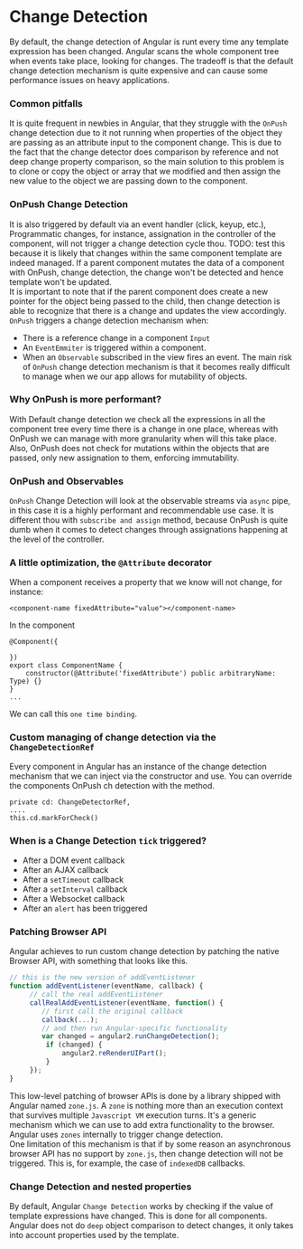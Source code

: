 # Change Detection

By default, the change detection of Angular is runt every time any template
expression has been changed. Angular scans the whole component tree when events take 
place, looking for changes.
The tradeoff is that the default change detection mechanism is quite expensive and 
can cause some performance issues on heavy applications.

### Common pitfalls
It is quite frequent in newbies in Angular, that they struggle with the `OnPush` change detection
due to it not running when properties of the object they are passing as an attribute input to the 
component change. This is due to the fact that the change detector does comparison by reference and not
deep change property comparison, so the main solution to this problem is to clone or copy the object
or array that we modified and then assign the new value to the object we are passing down to the 
component.

### OnPush Change Detection
It is also triggered by default via an event handler (click, keyup, etc.),
Programmatic changes, for instance, assignation in the controller of the component,
will not trigger a change detection cycle thou. TODO: test this because it is
likely that changes within the same component template are indeed managed.
If a parent component mutates the data of a component with OnPush, change detection,
the change won't be detected and hence template won't be updated.  
It is important to note that if the parent component does create a new 
pointer for the object being passed to the child, then change detection is able to
recognize that there is a change and updates the view accordingly.  
`OnPush` triggers a change detection mechanism when:
* There is a reference change in a component `Input`
* An `EventEmmiter` is triggered within a component. 
* When an `Observable` subscribed in the view fires an event.
The main risk of `OnPush` change detection mechanism is that it becomes really 
difficult to manage when we our app allows for mutability of objects.

### Why OnPush is more performant?
With Default change detection we check all the expressions in all the component tree
every time there is a change in one place, whereas with OnPush we can manage with
more granularity when will this take place. Also, OnPush does not check for mutations within
the objects that are passed, only new assignation to them, enforcing immutability.

### OnPush and Observables
`OnPush` Change Detection will look at the observable streams via `async` pipe,
in this case it is a highly performant and recommendable use case.
It is different thou with `subscribe and assign` method, because OnPush is quite dumb
when it comes to detect changes through assignations happening at the level of the
controller.

### A little optimization, the `@Attribute` decorator
When a component receives a property that we know will not change, for instance:
```angular2html
<component-name fixedAttribute="value"></component-name>
```
In the component
```angular2
@Component({

})
export class ComponentName {
    constructor(@Attribute('fixedAttribute') public arbitraryName: Type) {}
}
...
```
We can call this `one time binding`.

### Custom managing of change detection via the `ChangeDetectionRef`
Every component in Angular has an instance of the change detection mechanism
that we can inject via the constructor and use.
You can override the components OnPush ch detection with the method.
```angular2
private cd: ChangeDetectorRef,
....
this.cd.markForCheck()
```

### When is a Change Detection `tick` triggered?
* After a DOM event callback
* After an AJAX callback
* After a `setTimeout` callback
* After a `setInterval` callback
* After a Websocket callback
* After an `alert` has been triggered

### Patching Browser API
Angular achieves to run custom change detection by patching the native Browser API, with
something that looks like this.
```javascript
// this is the new version of addEventListener
function addEventListener(eventName, callback) {
     // call the real addEventListener
     callRealAddEventListener(eventName, function() {
        // first call the original callback
        callback(...);
        // and then run Angular-specific functionality
        var changed = angular2.runChangeDetection();
         if (changed) {
             angular2.reRenderUIPart();
         }
     });
}
```
This low-level patching of browser APIs is done by a library shipped with Angular 
named `zone.js`. A `zone` is nothing more than an execution context that survives multiple 
`Javascript VM` execution turns. It's a generic mechanism which we can use to add extra 
functionality to the browser. Angular uses `zones` internally to trigger change detection.  
One limitation of this mechanism is that if by some reason an asynchronous browser API 
has no support by `zone.js`, then change detection will not be triggered. This is, 
for example, the case of `indexedDB` callbacks.

### Change Detection and nested properties
By default, Angular `Change Detection` works by checking if the value of 
template expressions have changed. This is done for all components.    
Angular does not do `deep` object comparison to detect changes, it only 
takes into account properties used by the template. 
